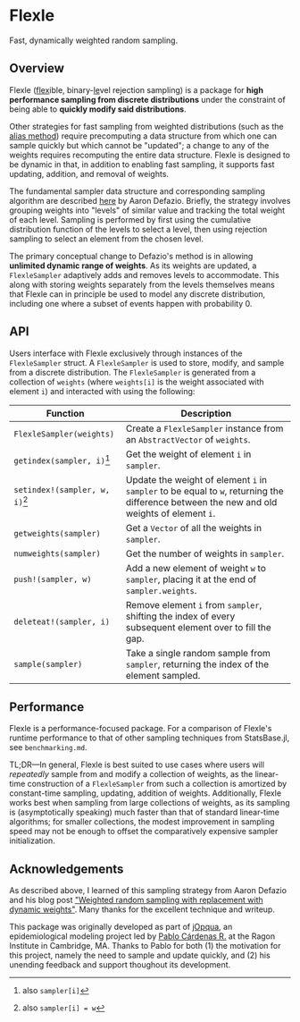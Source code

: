 # Flexle

Fast, dynamically weighted random sampling.

## Overview

Flexle (<ins>flex</ins>ible, binary-<ins>le</ins>vel rejection sampling) is a package for
**high performance sampling from discrete distributions** under the constraint of being able to
**quickly modify said distributions**.

Other strategies for fast sampling from weighted distributions (such as the
[alias method](https://en.wikipedia.org/wiki/Alias_method)) require precomputing a data structure from which
one can sample quickly but which cannot be "updated"; a change to any of the weights requires recomputing the
entire data structure. Flexle is designed to be dynamic in that, in addition to enabling fast sampling, it
supports fast updating, addition, and removal of weights.

The fundamental sampler data structure and corresponding sampling algorithm are described
[here](https://www.aarondefazio.com/tangentially/?p=58) by Aaron Defazio. Briefly, the strategy involves
grouping weights into "levels" of similar value and tracking the total weight of each level. Sampling is
performed by first using the cumulative distribution function of the levels to select a level, then using
rejection sampling to select an element from the chosen level.

The primary conceptual change to Defazio's method is in allowing **unlimited dynamic range of weights**.
As its weights are updated, a `FlexleSampler` adaptively adds and removes levels to accommodate. This along
with storing weights separately from the levels themselves means that Flexle can in principle be used to model
any discrete distribution, including one where a subset of events happen with probability 0.


## API

Users interface with Flexle exclusively through instances of the `FlexleSampler` struct. A `FlexleSampler`
is used to store, modify, and sample from a discrete distribution. The `FlexleSampler` is generated from a
collection of `weights` (where `weights[i]` is the weight associated with element `i`) and interacted with using
the following:

| Function | Description |
|---|---|
| `FlexleSampler(weights)` | Create a `FlexleSampler` instance from an `AbstractVector` of `weights`. | 
| `getindex(sampler, i)`[^1] | Get the weight of element `i` in `sampler`. |
| `setindex!(sampler, w, i)`[^2] | Update the weight of element  `i` in `sampler` to be equal to `w`, returning the difference between the new and old weights of element `i`. |
| `getweights(sampler)` | Get a `Vector` of all the weights in `sampler`. |
| `numweights(sampler)` | Get the number of weights in `sampler`. |
| `push!(sampler, w)` | Add a new element of weight `w` to `sampler`, placing it at the end of `sampler.weights`. |
| `deleteat!(sampler, i)` | Remove element `i` from `sampler`, shifting the index of every subsequent element over to fill the gap. |
| `sample(sampler)` | Take a single random sample from `sampler`, returning the index of the element sampled. |


[^1]: also `sampler[i]`

[^2]: also `sampler[i] = w`

## Performance

Flexle is a performance-focused package. For a comparison of Flexle's runtime performance to that of
other sampling techniques from StatsBase.jl, see `benchmarking.md`.

TL;DR—In general, Flexle is best suited to use cases where users will _repeatedly_ sample from and modify a
collection of weights, as the linear-time construction of a `FlexleSampler` from such a collection is amortized
by constant-time sampling, updating, addition of weights. Additionally, Flexle works best when sampling from
large collections of weights, as its sampling is (asymptotically speaking) much faster than that of standard
linear-time algorithms; for smaller collections, the modest improvement in sampling speed may not be enough to
offset the comparatively expensive sampler initialization.

## Acknowledgements

As described above, I learned of this sampling strategy from Aaron Defazio and his blog post
["Weighted random sampling with replacement with dynamic weights"](https://www.aarondefazio.com/tangentially/?p=58).
Many thanks for the excellent technique and writeup.

This package was originally developed as part of [jOpqua](https://github.com/pablocarderam/jOpqua), an
epidemiological modeling project led by [Pablo Cárdenas R.](https://github.com/pablocarderam) at the Ragon
Institute in Cambridge, MA. Thanks to Pablo for both (1) the motivation for this project, namely the need to
sample and update quickly, and (2) his unending feedback and support thoughout its development.
